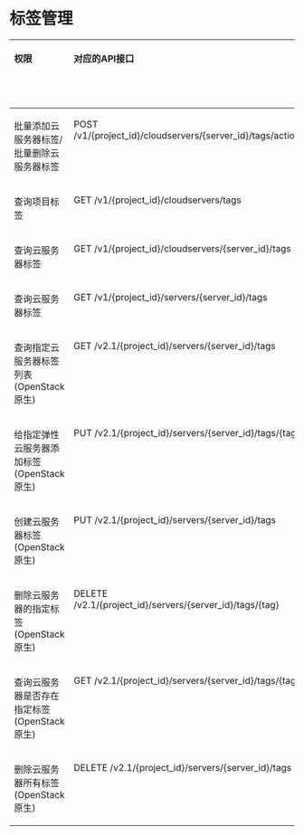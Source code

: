 # 标签管理<a name="ecs_06_0019"></a>

<a name="table4509123112811"></a>
<table><thead align="left"><tr id="row19509193152818"><th class="cellrowborder" valign="top" width="10.12101210121012%" id="mcps1.1.7.1.1"><p id="p1959712364512"><a name="p1959712364512"></a><a name="p1959712364512"></a>权限</p>
</th>
<th class="cellrowborder" valign="top" width="30.56305630563056%" id="mcps1.1.7.1.2"><p id="p8402164419019"><a name="p8402164419019"></a><a name="p8402164419019"></a>对应的API接口</p>
</th>
<th class="cellrowborder" valign="top" width="24.422442244224417%" id="mcps1.1.7.1.3"><p id="p2040214445018"><a name="p2040214445018"></a><a name="p2040214445018"></a>授权项（Action）</p>
</th>
<th class="cellrowborder" valign="top" width="20.062006200620058%" id="mcps1.1.7.1.4"><p id="p22519318453"><a name="p22519318453"></a><a name="p22519318453"></a>依赖的授权项</p>
</th>
<th class="cellrowborder" valign="top" width="7.31073107310731%" id="mcps1.1.7.1.5"><p id="p84029445019"><a name="p84029445019"></a><a name="p84029445019"></a>IAM项目</p>
<p id="p12578131324712"><a name="p12578131324712"></a><a name="p12578131324712"></a>(Project)</p>
</th>
<th class="cellrowborder" valign="top" width="7.520752075207521%" id="mcps1.1.7.1.6"><p id="p1999212348459"><a name="p1999212348459"></a><a name="p1999212348459"></a>企业项目</p>
<p id="p1026502118478"><a name="p1026502118478"></a><a name="p1026502118478"></a>(Enterprise Project)</p>
</th>
</tr>
</thead>
<tbody><tr id="row169138403108"><td class="cellrowborder" valign="top" width="10.12101210121012%" headers="mcps1.1.7.1.1 "><p id="p1835316215324"><a name="p1835316215324"></a><a name="p1835316215324"></a>批量添加云服务器标签/批量删除云服务器标签</p>
</td>
<td class="cellrowborder" valign="top" width="30.56305630563056%" headers="mcps1.1.7.1.2 "><p id="p613135211104"><a name="p613135211104"></a><a name="p613135211104"></a>POST  /v1/{project_id}/cloudservers/{server_id}/tags/action</p>
</td>
<td class="cellrowborder" valign="top" width="24.422442244224417%" headers="mcps1.1.7.1.3 "><p id="p5273124014252"><a name="p5273124014252"></a><a name="p5273124014252"></a>ecs:cloudServers:put</p>
</td>
<td class="cellrowborder" valign="top" width="20.062006200620058%" headers="mcps1.1.7.1.4 "><p id="p355051118342"><a name="p355051118342"></a><a name="p355051118342"></a>-</p>
</td>
<td class="cellrowborder" valign="top" width="7.31073107310731%" headers="mcps1.1.7.1.5 "><p id="p8354597291"><a name="p8354597291"></a><a name="p8354597291"></a>√</p>
</td>
<td class="cellrowborder" valign="top" width="7.520752075207521%" headers="mcps1.1.7.1.6 "><p id="p16354159132918"><a name="p16354159132918"></a><a name="p16354159132918"></a>√</p>
</td>
</tr>
<tr id="row528011248461"><td class="cellrowborder" valign="top" width="10.12101210121012%" headers="mcps1.1.7.1.1 "><p id="p13353162143218"><a name="p13353162143218"></a><a name="p13353162143218"></a>查询项目标签</p>
</td>
<td class="cellrowborder" valign="top" width="30.56305630563056%" headers="mcps1.1.7.1.2 "><p id="p162801924124620"><a name="p162801924124620"></a><a name="p162801924124620"></a>GET /v1/{project_id}/cloudservers/tags</p>
</td>
<td class="cellrowborder" valign="top" width="24.422442244224417%" headers="mcps1.1.7.1.3 "><p id="p1466177271"><a name="p1466177271"></a><a name="p1466177271"></a>ecs:cloudServers:list</p>
</td>
<td class="cellrowborder" valign="top" width="20.062006200620058%" headers="mcps1.1.7.1.4 "><p id="p16550171114347"><a name="p16550171114347"></a><a name="p16550171114347"></a>-</p>
</td>
<td class="cellrowborder" valign="top" width="7.31073107310731%" headers="mcps1.1.7.1.5 "><p id="p16488195512347"><a name="p16488195512347"></a><a name="p16488195512347"></a>√</p>
</td>
<td class="cellrowborder" valign="top" width="7.520752075207521%" headers="mcps1.1.7.1.6 "><p id="p10488155103418"><a name="p10488155103418"></a><a name="p10488155103418"></a>√</p>
</td>
</tr>
<tr id="row261813360"><td class="cellrowborder" valign="top" width="10.12101210121012%" headers="mcps1.1.7.1.1 "><p id="p1235311216328"><a name="p1235311216328"></a><a name="p1235311216328"></a>查询云服务器标签</p>
</td>
<td class="cellrowborder" valign="top" width="30.56305630563056%" headers="mcps1.1.7.1.2 "><p id="p958291073619"><a name="p958291073619"></a><a name="p958291073619"></a>GET /v1/{project_id}/cloudservers/{server_id}/tags</p>
</td>
<td class="cellrowborder" valign="top" width="24.422442244224417%" headers="mcps1.1.7.1.3 "><p id="p17605615112714"><a name="p17605615112714"></a><a name="p17605615112714"></a>ecs:cloudServers:get</p>
</td>
<td class="cellrowborder" valign="top" width="20.062006200620058%" headers="mcps1.1.7.1.4 "><p id="p1550181153411"><a name="p1550181153411"></a><a name="p1550181153411"></a>-</p>
</td>
<td class="cellrowborder" valign="top" width="7.31073107310731%" headers="mcps1.1.7.1.5 "><p id="p1727105693417"><a name="p1727105693417"></a><a name="p1727105693417"></a>√</p>
</td>
<td class="cellrowborder" valign="top" width="7.520752075207521%" headers="mcps1.1.7.1.6 "><p id="p157271556103417"><a name="p157271556103417"></a><a name="p157271556103417"></a>√</p>
</td>
</tr>
<tr id="row676275515115"><td class="cellrowborder" valign="top" width="10.12101210121012%" headers="mcps1.1.7.1.1 "><p id="p1135319253214"><a name="p1135319253214"></a><a name="p1135319253214"></a>查询云服务器标签</p>
</td>
<td class="cellrowborder" valign="top" width="30.56305630563056%" headers="mcps1.1.7.1.2 "><p id="p776319551911"><a name="p776319551911"></a><a name="p776319551911"></a>GET /v1/{project_id}/servers/{server_id}/tags</p>
</td>
<td class="cellrowborder" valign="top" width="24.422442244224417%" headers="mcps1.1.7.1.3 "><p id="p15340161212715"><a name="p15340161212715"></a><a name="p15340161212715"></a>ecs:servers:getTags</p>
</td>
<td class="cellrowborder" valign="top" width="20.062006200620058%" headers="mcps1.1.7.1.4 "><p id="p15551181113416"><a name="p15551181113416"></a><a name="p15551181113416"></a>-</p>
</td>
<td class="cellrowborder" valign="top" width="7.31073107310731%" headers="mcps1.1.7.1.5 "><p id="p18440111143510"><a name="p18440111143510"></a><a name="p18440111143510"></a>√</p>
</td>
<td class="cellrowborder" valign="top" width="7.520752075207521%" headers="mcps1.1.7.1.6 "><p id="p744091115351"><a name="p744091115351"></a><a name="p744091115351"></a>×</p>
</td>
</tr>
<tr id="row175291830184314"><td class="cellrowborder" valign="top" width="10.12101210121012%" headers="mcps1.1.7.1.1 "><p id="p53532219322"><a name="p53532219322"></a><a name="p53532219322"></a>查询指定云服务器标签列表(OpenStack原生)</p>
</td>
<td class="cellrowborder" valign="top" width="30.56305630563056%" headers="mcps1.1.7.1.2 "><p id="p4238141844315"><a name="p4238141844315"></a><a name="p4238141844315"></a>GET /v2.1/{project_id}/servers/{server_id}/tags</p>
</td>
<td class="cellrowborder" valign="top" width="24.422442244224417%" headers="mcps1.1.7.1.3 "><p id="p1761618162720"><a name="p1761618162720"></a><a name="p1761618162720"></a>ecs:servers:getTags</p>
</td>
<td class="cellrowborder" valign="top" width="20.062006200620058%" headers="mcps1.1.7.1.4 "><p id="p7712105275"><a name="p7712105275"></a><a name="p7712105275"></a>ecs:servers:get</p>
</td>
<td class="cellrowborder" valign="top" width="7.31073107310731%" headers="mcps1.1.7.1.5 "><p id="p8211013163519"><a name="p8211013163519"></a><a name="p8211013163519"></a>√</p>
</td>
<td class="cellrowborder" valign="top" width="7.520752075207521%" headers="mcps1.1.7.1.6 "><p id="p17211513163516"><a name="p17211513163516"></a><a name="p17211513163516"></a>×</p>
</td>
</tr>
<tr id="row553163014438"><td class="cellrowborder" valign="top" width="10.12101210121012%" headers="mcps1.1.7.1.1 "><p id="p2353182143213"><a name="p2353182143213"></a><a name="p2353182143213"></a>给指定弹性云服务器添加标签(OpenStack原生)</p>
</td>
<td class="cellrowborder" valign="top" width="30.56305630563056%" headers="mcps1.1.7.1.2 "><p id="p447082244315"><a name="p447082244315"></a><a name="p447082244315"></a>PUT /v2.1/{project_id}/servers/{server_id}/tags/{tag}</p>
</td>
<td class="cellrowborder" valign="top" width="24.422442244224417%" headers="mcps1.1.7.1.3 "><p id="p67717252713"><a name="p67717252713"></a><a name="p67717252713"></a>ecs:servers:setTags</p>
</td>
<td class="cellrowborder" valign="top" width="20.062006200620058%" headers="mcps1.1.7.1.4 "><p id="p175511611173411"><a name="p175511611173411"></a><a name="p175511611173411"></a>ecs:servers:get</p>
</td>
<td class="cellrowborder" valign="top" width="7.31073107310731%" headers="mcps1.1.7.1.5 "><p id="p173971515352"><a name="p173971515352"></a><a name="p173971515352"></a>√</p>
</td>
<td class="cellrowborder" valign="top" width="7.520752075207521%" headers="mcps1.1.7.1.6 "><p id="p83941516355"><a name="p83941516355"></a><a name="p83941516355"></a>×</p>
</td>
</tr>
<tr id="row1661113346435"><td class="cellrowborder" valign="top" width="10.12101210121012%" headers="mcps1.1.7.1.1 "><p id="p1635314293214"><a name="p1635314293214"></a><a name="p1635314293214"></a>创建云服务器标签(OpenStack原生)</p>
</td>
<td class="cellrowborder" valign="top" width="30.56305630563056%" headers="mcps1.1.7.1.2 "><p id="p988313810430"><a name="p988313810430"></a><a name="p988313810430"></a>PUT /v2.1/{project_id}/servers/{server_id}/tags</p>
</td>
<td class="cellrowborder" valign="top" width="24.422442244224417%" headers="mcps1.1.7.1.3 "><p id="p176826545265"><a name="p176826545265"></a><a name="p176826545265"></a>ecs:servers:setTags</p>
</td>
<td class="cellrowborder" valign="top" width="20.062006200620058%" headers="mcps1.1.7.1.4 "><p id="p13451165392614"><a name="p13451165392614"></a><a name="p13451165392614"></a>ecs:servers:get</p>
</td>
<td class="cellrowborder" valign="top" width="7.31073107310731%" headers="mcps1.1.7.1.5 "><p id="p1638621617356"><a name="p1638621617356"></a><a name="p1638621617356"></a>√</p>
</td>
<td class="cellrowborder" valign="top" width="7.520752075207521%" headers="mcps1.1.7.1.6 "><p id="p17386191623510"><a name="p17386191623510"></a><a name="p17386191623510"></a>×</p>
</td>
</tr>
<tr id="row105321930104310"><td class="cellrowborder" valign="top" width="10.12101210121012%" headers="mcps1.1.7.1.1 "><p id="p835312183219"><a name="p835312183219"></a><a name="p835312183219"></a>删除云服务器的指定标签(OpenStack原生)</p>
</td>
<td class="cellrowborder" valign="top" width="30.56305630563056%" headers="mcps1.1.7.1.2 "><p id="p127395094318"><a name="p127395094318"></a><a name="p127395094318"></a>DELETE /v2.1/{project_id}/servers/{server_id}/tags/{tag}</p>
</td>
<td class="cellrowborder" valign="top" width="24.422442244224417%" headers="mcps1.1.7.1.3 "><p id="p1332614742618"><a name="p1332614742618"></a><a name="p1332614742618"></a>ecs:servers:setTags</p>
</td>
<td class="cellrowborder" valign="top" width="20.062006200620058%" headers="mcps1.1.7.1.4 "><p id="p6551161110343"><a name="p6551161110343"></a><a name="p6551161110343"></a>ecs:servers:get</p>
</td>
<td class="cellrowborder" valign="top" width="7.31073107310731%" headers="mcps1.1.7.1.5 "><p id="p1698661713355"><a name="p1698661713355"></a><a name="p1698661713355"></a>√</p>
</td>
<td class="cellrowborder" valign="top" width="7.520752075207521%" headers="mcps1.1.7.1.6 "><p id="p14986121714357"><a name="p14986121714357"></a><a name="p14986121714357"></a>×</p>
</td>
</tr>
<tr id="row353283018431"><td class="cellrowborder" valign="top" width="10.12101210121012%" headers="mcps1.1.7.1.1 "><p id="p16353226323"><a name="p16353226323"></a><a name="p16353226323"></a>查询云服务器是否存在指定标签(OpenStack原生)</p>
</td>
<td class="cellrowborder" valign="top" width="30.56305630563056%" headers="mcps1.1.7.1.2 "><p id="p181272014417"><a name="p181272014417"></a><a name="p181272014417"></a>GET /v2.1/{project_id}/servers/{server_id}/tags/{tag}</p>
</td>
<td class="cellrowborder" valign="top" width="24.422442244224417%" headers="mcps1.1.7.1.3 "><p id="p659164019263"><a name="p659164019263"></a><a name="p659164019263"></a>ecs:servers:getTags</p>
</td>
<td class="cellrowborder" valign="top" width="20.062006200620058%" headers="mcps1.1.7.1.4 "><p id="p17551171118346"><a name="p17551171118346"></a><a name="p17551171118346"></a>ecs:servers:get</p>
</td>
<td class="cellrowborder" valign="top" width="7.31073107310731%" headers="mcps1.1.7.1.5 "><p id="p152581918359"><a name="p152581918359"></a><a name="p152581918359"></a>√</p>
</td>
<td class="cellrowborder" valign="top" width="7.520752075207521%" headers="mcps1.1.7.1.6 "><p id="p025919143513"><a name="p025919143513"></a><a name="p025919143513"></a>×</p>
</td>
</tr>
<tr id="row10532193004319"><td class="cellrowborder" valign="top" width="10.12101210121012%" headers="mcps1.1.7.1.1 "><p id="p1735382193216"><a name="p1735382193216"></a><a name="p1735382193216"></a>删除云服务器所有标签(OpenStack原生)</p>
</td>
<td class="cellrowborder" valign="top" width="30.56305630563056%" headers="mcps1.1.7.1.2 "><p id="p7726121014414"><a name="p7726121014414"></a><a name="p7726121014414"></a>DELETE /v2.1/{project_id}/servers/{server_id}/tags</p>
</td>
<td class="cellrowborder" valign="top" width="24.422442244224417%" headers="mcps1.1.7.1.3 "><p id="p1781833432619"><a name="p1781833432619"></a><a name="p1781833432619"></a>ecs:servers:setTags</p>
</td>
<td class="cellrowborder" valign="top" width="20.062006200620058%" headers="mcps1.1.7.1.4 "><p id="p25511311183410"><a name="p25511311183410"></a><a name="p25511311183410"></a>ecs:servers:get</p>
</td>
<td class="cellrowborder" valign="top" width="7.31073107310731%" headers="mcps1.1.7.1.5 "><p id="p102651820163512"><a name="p102651820163512"></a><a name="p102651820163512"></a>√</p>
</td>
<td class="cellrowborder" valign="top" width="7.520752075207521%" headers="mcps1.1.7.1.6 "><p id="p1926512013352"><a name="p1926512013352"></a><a name="p1926512013352"></a>×</p>
</td>
</tr>
</tbody>
</table>

